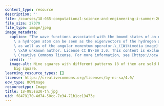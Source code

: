 ```yaml
---
content_type: resource
description: ''
file: /courses/18-085-computational-science-and-engineering-i-summer-2020/f84781704d7450cc7e3471b1cc19473e_18-085su20-th.jpg
file_size: 27379
file_type: image/jpeg
image_metadata:
  caption: "The wave functions associated with the bound states of an electron in\
    \ a hydrogen atom can be seen as the eigenvectors of the hydrogen atom Hamiltonian\
    \ as well as of the angular momentum operator.\_([Wikimedia image](https://commons.wikimedia.org/wiki/File:HAtomOrbitals.png)\
    \ \xA9 unknown author. License CC BY-SA 3.0. This content is excluded from our\
    \ Creative Commons license. For more information, see [https://ocw.mit.edu/fairuse](/fairuse).)"
  credit: ''
  image-alt: Nine squares with different patterns (3 of them are sold black) in a
    big square.
learning_resource_types: []
license: https://creativecommons.org/licenses/by-nc-sa/4.0/
ocw_type: OCWImage
resourcetype: Image
title: 18-085su20-th.jpg
uid: f8478170-4d74-50cc-7e34-71b1cc19473e
---
```

